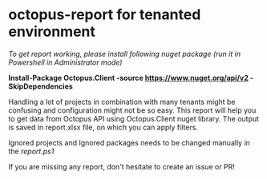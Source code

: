 # octopus-report for tenanted environment

*To get report working, please install following nuget package (run it in Powershell in Administrator mode)*

**Install-Package Octopus.Client -source https://www.nuget.org/api/v2 -SkipDependencies**

Handling a lot of projects in combination with many tenants might be confusing and configuration might not be so easy. This report will help you to get data from Octopus API using Octopus.Client nuget library. The output is saved in report.xlsx file, on which you can apply filters.

Ignored projects and Ignored packages needs to be changed manually in the *report.ps1*

If you are missing any report, don't hesitate to create an issue or PR!
